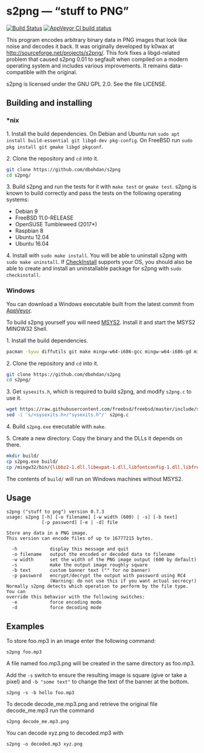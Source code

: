 s2png — “stuff to PNG”
======================

[![Build Status](https://travis-ci.org/dbohdan/s2png.svg)](https://travis-ci.org/dbohdan/s2png)
[![AppVeyor CI build status](https://ci.appveyor.com/api/projects/status/github/dbohdan/s2png?branch=master&svg=true)](https://ci.appveyor.com/project/dbohdan/s2png)

This program encodes arbitrary binary data in PNG images that look like noise and decodes it back. It was originally developed by k0wax at <http://sourceforge.net/projects/s2png/>. This fork fixes a libgd-related problem that caused s2png 0.01 to segfault when compiled on a modern operating system and includes various improvements. It remains data-compatible with the original.

s2png is licensed under the GNU GPL 2.0. See the file LICENSE.

Building and installing
-----------------------

### *nix

1\. Install the build dependencies. On Debian and Ubuntu run
`sudo apt install build-essential git libgd-dev pkg-config`. On FreeBSD run `sudo pkg install git gmake libgd pkgconf`.

2\. Clone the repository and `cd` into it.

```sh
git clone https://github.com/dbohdan/s2png
cd s2png/
```

3\. Build s2png and run the tests for it with `make test` or `gmake test`. s2png is known to build correctly and pass the tests on the following operating systems:

* Debian 9
* FreeBSD 11.0-RELEASE
* OpenSUSE Tumbleweed (2017*)
* Raspbian 8
* Ubuntu 12.04
* Ubuntu 16.04

4\. Install with `sudo make install`. You will be able to uninstall s2png with `sudo make uninstall`. If [CheckInstall](http://checkinstall.izto.org/) supports your OS, you should also be able to create and install an uninstallable package for s2png with `sudo checkinstall`.

### Windows

You can download a Windows executable built from the latest commit from [AppVeyor](https://ci.appveyor.com/project/dbohdan/s2png/build/artifacts).

To build s2png yourself you will need [MSYS2](http://msys2.github.io/). Install it and start the MSYS2 MINGW32 Shell.

1\. Install the build dependencies.

```sh
pacman -Syuu diffutils git make mingw-w64-i686-gcc mingw-w64-i686-gd mingw-w64-i686-imagemagick wget
```

2\. Clone the repository and `cd` into it.

```sh
git clone https://github.com/dbohdan/s2png
cd s2png/
```

3\. Get `sysexits.h`, which is required to build s2png, and modify `s2png.c` to use it.

```sh
wget https://raw.githubusercontent.com/freebsd/freebsd/master/include/sysexits.h
sed -i 's/<sysexits.h>/"sysexits.h"/' s2png.c
```

4\. Build `s2png.exe` executable with `make`.

5\. Create a new directory. Copy the binary and the DLLs it depends on there.

```sh
mkdir build/
cp s2png.exe build/
cp /mingw32/bin/{libbz2-1.dll,libexpat-1.dll,libfontconfig-1.dll,libfreetype-6.dll,libgcc_s_dw2-1.dll,libgd-3.dll,libglib-2.0-0.dll,libgraphite2.dll,libharfbuzz-0.dll,libiconv-2.dll,libintl-8.dll,libjpeg-8.dll,liblzma-5.dll,libpcre-1.dll,libpng16-16.dll,libstdc++-6.dll,libtiff-5.dll,libvpx-1.dll,libwinpthread-1.dll,libXpm-noX4.dll,zlib1.dll} build/
```

The contents of `build/` will run on Windows machines without MSYS2.

Usage
-----

    s2png ("stuff to png") version 0.7.3
    usage: s2png [-h] [-o filename] [-w width (600) | -s] [-b text]
                 [-p password] [-e | -d] file
    
    Store any data in a PNG image.
    This version can encode files of up to 16777215 bytes.
    
      -h            display this message and quit
      -o filename   output the encoded or decoded data to filename
      -w width      set the width of the PNG image output (600 by default)
      -s            make the output image roughly square
      -b text       custom banner text ("" for no banner)
      -p password   encrypt/decrypt the output with password using RC4
                    (Warning: do not use this if you want actual secrecy!)
    Normally s2png detects which operation to perform by the file type. You can
    override this behavior with the following switches:
      -e            force encoding mode
      -d            force decoding mode

Examples
--------

To store foo.mp3 in an image enter the following command:

    s2png foo.mp3

A file named foo.mp3.png will be created in the same directory as foo.mp3.

Add the `-s` switch to ensure the resulting image is square (give or take a pixel) and `-b "some text"` to change the text of the banner at the bottom.

    s2png -s -b hello foo.mp3

To decode decode_me.mp3.png and retrieve the original file decode_me.mp3 run the command

    s2png decode_me.mp3.png

You can decode xyz.png to decoded.mp3 with

    s2png -o decoded.mp3 xyz.png
